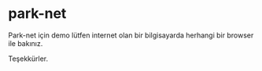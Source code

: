 # park-net
Park-net için demo
lütfen internet olan bir bilgisayarda herhangi bir browser ile bakınız.

Teşekkürler.
